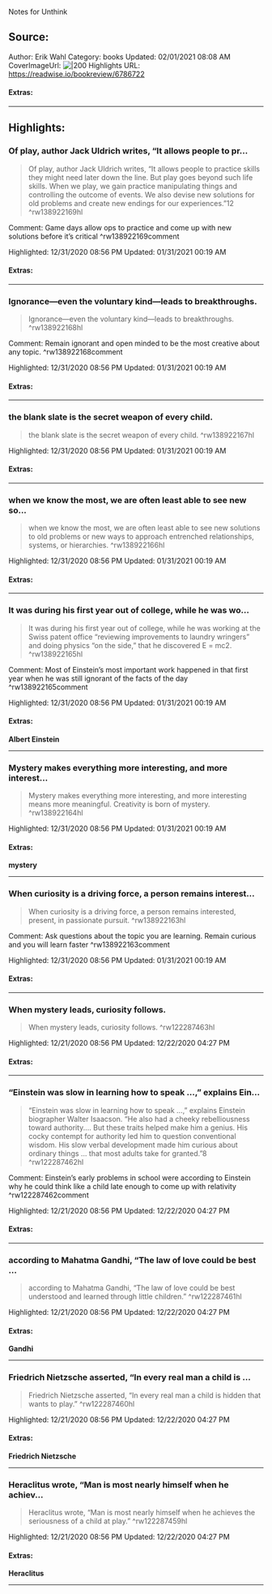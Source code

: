 Notes for Unthink

## Source:
Author: Erik Wahl
Category: books
Updated: 02/01/2021 08:08 AM
CoverImageUrl: 
![|200](https://images-na.ssl-images-amazon.com/images/I/41qiH77JBgL._SL200_.jpg)
Highlights URL: https://readwise.io/bookreview/6786722


#### Extras:




 
-----
 ## Highlights:

### Of play, author Jack Uldrich writes, “It allows people to pr...
>Of play, author Jack Uldrich writes, “It allows people to practice skills they might need later down the line. But play goes beyond such life skills. When we play, we gain practice manipulating things and controlling the outcome of events. We also devise new solutions for old problems and create new endings for our experiences.”12 ^rw138922169hl

Comment: Game days allow ops to practice and come up with new solutions before it’s critical ^rw138922169comment

Highlighted: 12/31/2020 08:56 PM
Updated: 01/31/2021 00:19 AM


#### Extras:





------

### Ignorance—even the voluntary kind—leads to breakthroughs.
>Ignorance—even the voluntary kind—leads to breakthroughs. ^rw138922168hl

Comment: Remain ignorant and open minded to be the most creative about any topic. ^rw138922168comment

Highlighted: 12/31/2020 08:56 PM
Updated: 01/31/2021 00:19 AM


#### Extras:





------

### the blank slate is the secret weapon of every child.
>the blank slate is the secret weapon of every child. ^rw138922167hl


Highlighted: 12/31/2020 08:56 PM
Updated: 01/31/2021 00:19 AM


#### Extras:





------

### when we know the most, we are often least able to see new so...
>when we know the most, we are often least able to see new solutions to old problems or new ways to approach entrenched relationships, systems, or hierarchies. ^rw138922166hl


Highlighted: 12/31/2020 08:56 PM
Updated: 01/31/2021 00:19 AM


#### Extras:





------

### It was during his first year out of college, while he was wo...
>It was during his first year out of college, while he was working at the Swiss patent office “reviewing improvements to laundry wringers” and doing physics “on the side,” that he discovered E = mc2. ^rw138922165hl

Comment: Most of Einstein’s most important work happened in that first year when he was still ignorant of the facts of the day ^rw138922165comment

Highlighted: 12/31/2020 08:56 PM
Updated: 01/31/2021 00:19 AM


#### Extras:
**Albert Einstein**




------

### Mystery makes everything more interesting, and more interest...
>Mystery makes everything more interesting, and more interesting means more meaningful. Creativity is born of mystery. ^rw138922164hl


Highlighted: 12/31/2020 08:56 PM
Updated: 01/31/2021 00:19 AM


#### Extras:
**mystery**




------

### When curiosity is a driving force, a person remains interest...
>When curiosity is a driving force, a person remains interested, present, in passionate pursuit. ^rw138922163hl

Comment: Ask questions about the topic you are learning. Remain curious and you will learn faster ^rw138922163comment

Highlighted: 12/31/2020 08:56 PM
Updated: 01/31/2021 00:19 AM


#### Extras:





------

### When mystery leads, curiosity follows.
>When mystery leads, curiosity follows. ^rw122287463hl


Highlighted: 12/21/2020 08:56 PM
Updated: 12/22/2020 04:27 PM


#### Extras:





------

### “Einstein was slow in learning how to speak …,” explains Ein...
>“Einstein was slow in learning how to speak …,” explains Einstein biographer Walter Isaacson. “He also had a cheeky rebelliousness toward authority.… But these traits helped make him a genius. His cocky contempt for authority led him to question conventional wisdom. His slow verbal development made him curious about ordinary things … that most adults take for granted.”8 ^rw122287462hl

Comment: Einstein’s early problems in school were according to Einstein why he could think like a child late enough to come up with relativity ^rw122287462comment

Highlighted: 12/21/2020 08:56 PM
Updated: 12/22/2020 04:27 PM


#### Extras:





------

### according to Mahatma Gandhi, “The law of love could be best ...
>according to Mahatma Gandhi, “The law of love could be best understood and learned through little children.” ^rw122287461hl


Highlighted: 12/21/2020 08:56 PM
Updated: 12/22/2020 04:27 PM


#### Extras:
**Gandhi**




------

### Friedrich Nietzsche asserted, “In every real man a child is ...
>Friedrich Nietzsche asserted, “In every real man a child is hidden that wants to play.” ^rw122287460hl


Highlighted: 12/21/2020 08:56 PM
Updated: 12/22/2020 04:27 PM


#### Extras:
**Friedrich Nietzsche**




------

### Heraclitus wrote, “Man is most nearly himself when he achiev...
>Heraclitus wrote, “Man is most nearly himself when he achieves the seriousness of a child at play.” ^rw122287459hl


Highlighted: 12/21/2020 08:56 PM
Updated: 12/22/2020 04:27 PM


#### Extras:
**Heraclitus**




------

